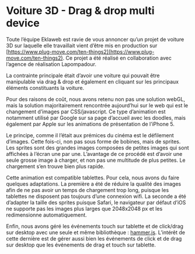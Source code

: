 # Voiture 3D - Drag & drop multi device

Toute l’équipe Eklaweb est ravie de vous annoncer qu’un projet de voiture 3D sur laquelle elle travaillait vient d’être mis en production sur [https://www.plug-move.com/ten-things2](https://www.plug-move.com/ten-things2). Ce projet a été réalisé en collaboration avec l’agence de réalisation Lapompadour. 

La contrainte principale était d’avoir une voiture qui pouvait être manipulable via drag & drop et également en cliquant sur les principaux éléments constituants la voiture.

Pour des raisons de coût, nous avons retenu non pas une solution webGL, mais la solution majoritairement rencontrée aujourd’hui sur le web qui est le changement d’images par CSS/javascript. Ce type d’animation est notamment utilisé par Google sur sa page d’accueil avec les doodles, mais également par Apple sur les animations de présentation de l’iPhone 5.

Le principe, comme il l’était aux prémices du cinéma est le défilement d’images. Cette fois-ci, non pas sous forme de bobines, mais de sprites. Les sprites sont des grandes images composées de petites images qui sont affichées à l’écran une par une. L’avantage de ce procédé est d’avoir une seule grosse image à charger, et non pas une multitude de plus petites. Le chargement s’en trouve bien plus rapide.

Cette animation est compatible tablettes. Pour cela, nous avons du faire quelques adaptations. La première a été de réduire la qualité des images afin de ne pas avoir un temps de chargement trop long, puisque les tablettes ne disposent pas toujours d’une connexion wifi. La seconde a été d’adapter la taille des sprites puisque Safari, le navigateur par défaut d’iOS ne supporte pas les images plus larges que 2048x2048 px et les redimensionne automatiquement.

Enfin, nous avons géré les événements touch sur tablette et de click/drag sur desktop avec une seule et même bibliothèque : [hammer.js](http://eightmedia.github.com/hammer.js/). L’intérêt de cette dernière est de gérer aussi bien les événements de click et de drag sur desktop que les événements de drag et touch sur tablette.